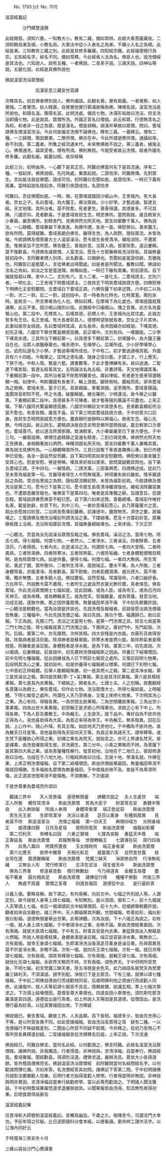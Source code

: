 ﻿　　No. 1793 [cf. No. 701]

溫室經義記

　　　　沙門釋慧遠撰


此經開首。須知六要。一知教大小。教有二藏。備如常辨。此經大乘菩薩藏收。二須知教局漸及頓。小教名局。大乘法中從小入者名之為漸。不藉小入名之為頓。此經是漸。三知教有三藏之別。此經是其修多羅藏。四知經宗趣。此經福德檀行為宗。五知經名字。經名不同。備如常釋。今此經者人法為名。佛是人也。說洗僧經是其法也。六知說人。說有五種。一者佛說。二圣弟子說。三諸天說。四神仙等說。五變化說。此經是其佛所說也

佛說溫室洗浴眾僧經

　　　　　　　后漢安息三藏安世高譯

次釋其名。初言佛者標別說人。佛外國語。此翻名覺。覺有兩義。一者覺察。如人覺賊。二者覺悟。如人睦窹。自覺覺他覺行窮滿故稱為佛。陳唱名說。溫室洗浴是所說也。和曘名溫。蔭障名室。此明洗處。備具七物。沐湯形垢故曰洗浴。但言洗浴即攝七物。此是說具。眾僧所洗。外國正音名曰僧伽。此云和眾。行德無乖名之為和。和者非一目之為眾。眾是漢名。僧是胡稱。胡漢并舉故曰眾僧。問曰。耆域請佛及僧溫室洗浴。今此何故偏言洗僧不論佛也。釋有三義。一義釋云。僧有二種。一三歸僧。簡因異果。二應供僧。佛亦在中。今此所謂是應供僧。通攝如來。故不別說。第二義者。所集之經流通末代。未來無佛故不說之。第三義者。據施主心。佛僧通洗。論其受者。僧有所須。佛則無假。今就受者故云洗僧。經者外國名修多羅。此翻名綖。綖義似經。故存經稱

此經三分。初明由序。一心聽下是其正宗。阿難白佛當何名下是其流通。序有二種。一發起序。佛將說經。先托時處。集眾起說。二證信序。阿難將傳。先對眾生。言如是法我從佛聞。證成可信。初阿難曰吾聞如是。是證信序。一時已下義有兩兼。當時起說名發起序。阿難引來證成信。名證信序

阿難曰。吾從佛聞如是。一時。佛。在摩竭提國因沙崛山中。王舍城內。有大長者。奈女之子。名曰耆域。為大醫王。療治眾病。少小好學。才藝過通。智達五經。天文地理。其所治者。莫不除愈。死者更生。喪車得還。其德甚多。不可具陳。八國宗仰。見者歡喜。于是耆域夜欻生念。明至佛所。當問我疑。晨且敕家大小眷屬。嚴至佛所。到精舍門。見佛炳然光照天地。眾生四輩數千萬人。佛為說法。一心靜聽。耆域眷屬下車直進。為佛作禮。各坐一面。佛慰勞曰。善來醫王。欲有所問。莫得疑難。耆域長跪白佛言。雖得生世。為人疏野。隨俗眾流。未曾為福。今欲請佛及僧菩薩大士人溫室澡浴。愿令眾生長夜清凈。穢垢消除。不遭眾患。惟佛圣旨不忽所愿。佛告醫王。善哉妙意。治眾人病。皆蒙除愈。遠近慶賴。莫不復歡喜。今請佛及諸眾僧。人室洗浴。愿及十方眾藥療疾洗浴除垢。其福無量　就初段中。言阿難者標人別序。此名歡喜。曰猶辭也。吾聞如是是證信辭。吾猶我也。阿難彰已是能聞人。言從佛者出得聞處。如是者是所聞法。餐教曰聞。佛語如法名之為如。如法之言是當道理。故稱如是。一時已下雖有兩兼。對前證信。自下偏就發超以釋。舍中人二。文別有六。言人二者。一是化主。二耆域請主。文別六者。一明化主。二王舍城下明耆域請主。三夜欻念下明其耆域啟請方便。四佛慰勞下明佛化主安慰聽問。五耆域白下耆域正請。六佛告醫下如來述贊。六中初二以為一對。次二一對。后二一對。就初段中。言一時者為化時也。化時寬濫。簡別余時。是故言一。所言佛者為化人也。佛如前釋。在摩竭下為化處也。摩竭提國就寬通舉。此云不害。因沙崛山隨別以指。此猶經中只阇崛山。傳之音異。此方名為靈鷲山也。第二段中。先標其人。后嘆其德。前標人中。王舍城內出其住處。此城古昔多有王住。名王舍城。有大長者彰其人。德標時望故號長者。奈女之子片其休。此事如彼奈女經說。名曰耆域辨其諱。此名長命。長命因緣亦如經說。下嘆其德。初先正嘆。八國宗下舉世驚喜顯德高勝。前正嘆中。文別有四。一嘆醫能。二少學下嘆其余德。三其所治下顯前第一。曰其德多下顯前第二。初嘆醫中。為大醫王醫自在也。治眾人病醫療廣也。嘆余德中。先嘆學心。后嘆所成。少小好學嘆學心也。幼而玩道名少小學。才藝過等嘆所成也。于中有二。初才藝過通嘆其能。外國具有六十四能。今略舉之。匡時之德名歲。隨身之伎曰藝。才謂三才。行上應天。下狹于地。中和人情。藝是六藝。謂書數等。于此才藝博練有余。故曰過通。二智達下嘆其智。智達五經善其文。五明論法名為五經。非書詩等。天文地理識其事。下重顯前第一段中。其所治者莫不除愈明醫善也。廣如律經。死者更生喪車得還略顯一相。如律中。呴睒彌國有長者子。輪上游戲。腳跌倒地。腹結而死。家命耆域為之救療。耆域未至。童子已死。其家親屬。車載哭隨。送至殯所。耆域善聲論。遙聞哭音即知不死。呼之令還。破腹解脹。繚合藥拊。少時還活。故今舉之以醫善。下重顯前第二段中。其德甚多不可陳者。彼才藝等隨別廣論不可盡也。上來正嘆。下舉八國同共驚喜顯德高勝。八國宗仰顯前文中其德多也。見者歡喜顯前所治莫不愈也。有患皆類。誰見不喜。自下第三明其耆域啟請方便。于中初意次口后身。夜欻生念明問我疑意方便也。盡昏靜托彼靜時以興福心。故夜生念。福心先無。今時迅起。故云欻生。遲曉請決故自念言明至佛所當問我疑。晨旦敕家口方便也。耆域善巧。欲以道法齊潤家親。故演敕家。大小眷屬嚴至已下身方便也。于中三句。一嚴駕詣佛。佛僧住處精靜之室通名精舍。二到已得見佛。佛炳然光照天地正見佛身。身相顯著故曰炳然。神暉洞朗名照天地。眾坐四輩數千萬人兼睹其眾。佛為說法見佛所為。一心靜聽睹眾所作。三見已設敬下車直進趣佛心專。到已作禮申已受敬。各坐一面自然安而聽。自下第四明其如來安慰聽問。佛慰勞曰善來醫王安其心也。慰是安慰。勞是勞睞。嘆其來好故曰善來。欲問莫疑聽其問也。自下第五耆域正請。于中四句。一展情疏。二請洗事。三因事興愿。四請佛述成。從初乃至未曾為福是第一句。言雖得者得生人中而無福善。辨得兼失故曰雖矣。情禾親道目之為疏。常流俗里說之為野。隨俗眾流顯前野。未曾為福彰前疏。今欲請佛及僧洗浴是第二句。愿令已下是第三句。愿令眾生長夜清凈離煩惱也。穢垢消除離惡業也。不遭眾患離苦報也。唯佛圣下是第四句。唯者是其專獨之辭。旨謂意旨。忽謂忽輕。耆域啟請專愿佛意不輕已愿。自下第六如來述贊。善載總嘆。耆域前作唯好名善。載是助辭。妙意下別。別中三句。一者妙意嘆前愿心。此乃菩薩廣大之意。超出余愿故曰妙意。二治病皆愈嘆前醫療。前諸德中。醫救物苦。濟世之要。故偏嘆之。三復請佛及僧洗浴嘆前所請洗浴之事。下牒結嘆。愿及十方牒前妙意。眾藥療疾牒上治病。洗浴除垢牒前洗僧。其福無量總結嘆也。上來序說。下次正宗

一心聽法。吾當為汝先說澡浴眾僧及報之福。佛告耆域。澡浴之法。當用七物。除去七病。得七福報。何謂七物。一者然火。二者凈水。三者澡豆。四者酥膏。五者淳灰。六者揚枝。七者內衣。此是澡浴之法。何謂除七病。一者四大安隱。二者除風病。三者除濕痹。四者除寒冰。五者除熱氣。六者除垢穢。七者身體輕便眼目精明。是為除眾僧七病。如是供養。便得七福。何謂七福。一者四大無病。所生常安。勇武丁健。眾所敬仰。二者所生清凈。面貌端正。塵水不著。為人所敬。三者身體常香。衣服潔凈。見者歡喜。莫不欽敬。四者肌體潤澤。威光德大。莫不敬嘆。獨步無雙。五者多饒人從。拂拭塵垢。自然受福。常識宿命。六者口齒好香。方白齊平。所說教令莫不肅用。七者所生之處自然衣裳光飾珍寶。見者悚息。佛告耆域。作此洗浴眾僧開士七福如是。從此因緣。或為人臣。或為帝王。或為日月四天神王。或為帝釋。或為轉輪圣王。或為梵天。受福難量。或為菩薩。發意治地。功成志就。遂致作佛。斯之因供養眾僧。無量福田旱澇不傷　于中初先敕聽許說。一心聽法是敕聽也。當為汝說是許說也。先說洗僧及報福者。前說發愿治病洗僧福皆無量。三種福中。今此先說洗僧之福。故曰先說。施功于僧。福還歸已。故曰反報。下正為說。先開三門。洗浴之法當用七物。是第一門洗僧之具。除去七病是第二門七物之能。得七福報是第三門洗僧之益。下廣辨之。廣初門中。先門起發。次列。后結。廣第二中。亦先牒問。次辨其相。四大安穩是內衣能。衣蔽形丑故得安隱。除風病者是淳灰能。除濕痹者是蘇膏能。除寒水者是燃火能。能除熱氣者是楊枝能。除穢者是澡豆能。身體輕者是凈水能。是為下結。廣第三中。初先直說。次以偈頌。后重釋疑。前直說中。初先廣辨洗僧福報斯之因由。供養已下結嘆僧田。前中先明七種福報。從此因緣或為人已下明前七報受之處所。又復前段明七物果。后段明其洗心之果。就初段中。如是供養得七福報總以標舉。何謂已下別明七報。七中皆初正辨報體。后舉人敬顯報殊勝。初一是其燃火之報。第二是其凈水報。第三是其澡豆之報。第四是其蘇[葶-丁+呆]果報。第五是其淳灰果報。第六是其楊枝果報。第七是其內衣果報。下總結之。開者名大。士謂士夫。人之別稱。故舊翻經名菩薩以為開士。佛告耆域。仰作此七物。洗浴眾僧大士。所得七福如是。上明報體。下明七報受之處所。所謂在人天乃至佛身。又復上來明七物果。下次明其洗心之果。洗心有四。得報各異。一為世間五欲果報。二為世間離欲果報。三為出世小乘果報。四為出世大乘果報。初至輪王是求欲心所得果也。求欲之心有下中上。所得各異。下為人臣及粟散王。中為輪王。上生欲天。就下品中。專好自為不欲共他正得為人。見他喜助得為大臣。為首近率得為帝王。中為輪王。無多階異。回在后說。上心作中。隨心升降。有其五階。始從地天乃至他化。于中獨為不欲共他。直為散天日月星等。見他喜助得為天臣四天王等。為首近率為諸天王。謂帝釋等。或生梵下是離欲心所得之果。初禪之果名為梵天。就始言之。亦可上界通名梵天。彼是禪果。由洗發禪故得生彼。非洗親生。第三分中。小乘之果略而不辨。為菩薩下是其第四大乘之果。或為菩薩種性解行。發意初地。治地在于二地已上。彼超修道故曰治地。功成在于八地九地。行報純熟故曰功成。志就十地。學滿名就。作佛在果。上來正明洗僧福報。自下第二結嘆僧田。斯由供僧結果屬因。無量福田卑澇不傷就田嘆勝。生多福故名眾僧為無量福田。于中值福余殃不及。故是不為卑澇所傷。此正道其世間卑澇不能傷敗。不須異解。下次偈頌

于是世尊重為耆域而作頌曰

　觀諸三界中　　天人受景福
　道德無限量　　諦聽次說之
　夫人生處世　　端正人所敬
　體性常清凈　　斯由洗眾僧
　若為大臣子　　財富常吉安
　勇健中賢良　　出入無掛礙
　所說人奉用　　身體常香潔
　端正色從容　　斯由洗眾僧
　若生天王家　　生即常潔凈
　洗浴以香湯　　苾芬以薰身
　形體與眾異　　見者莫不欣
　斯造溫室浴　　洗僧之福報
　第一四天王　　典領四域方
　光明身端正　　威德護四鎮
　日月及星宿　　晃照除陰冥
　斯由洗眾僧　　福報如影響
　第二忉利天　　帝釋名曰因
　六重之寶城　　七寶為宮殿
　勇猛天中尊　　端正壽延長
　斯由洗眾僧　　其報無等倫
　世間轉輪王　　七寶導在前
　周行四海外　　兵馬八萬四
　明寶照晝夜　　玉女隨時供
　端正身香潔　　斯由洗眾僧
　第六化應天　　欲界中獨尊
　天相光影足　　威靈震六天
　自然食甘露　　妓女常在邊
　眾德難稱喻　　斯由洗眾僧
　梵魔三缽天　　凈居修自然
　行凈無垢穢　　又無女人形
　梵行修潔已　　志淳在泥洹
　得生彼天中　　斯由洗眾僧
　佛為三界尊　　修道甚苦勤
　積行無數劫　　今乃得道真
　金體玉為瓔　　塵垢不著身
　圓光相具足　　斯由洗眾僧
　諸佛從行得　　種種不勞勤
　所施三界人　　無處不周遍
　眾僧之圣尊　　四道良福田
　道德從中出　　是行最妙真　

以義入偈。要略易解。故下頌之。有何易解。向前文中。七福之外別說人等。人謂定別。故今就彼人身等上頌七福報。令知無別。是以須頌。偈有二十。前十九偈就人天等頌上七福。末后一偈頌頌前文中結嘆僧田。前十九中。初偈總舉敕聽許說。觀者如來自言觀也。諸三界中。天人顯福舉其所觀。世間福報。修善如形。福似影故曰影福。道德無限量舉出世果。此等諦聽。次為汝說。下十八偈正為說之。初有一偈。就人身上頌七福報。于中單頌凈水之果。余略不論。斯由洗僧結果屬因。次有兩偈。就彼大臣頌七福報。于中有五。財富吉安是內衣果。勇猛賢良出入無礙是火燃報。所說人用是楊枝果。身體香潔是澡豆報。端正從容是凈水果。略無余二。次有兩偈。就帝王身頌七福報。生即潔凈洗浴香湯苾芬薰身是澡豆果。形與眾異見莫不忻是凈水果。余略不論。次有一偈。就四天王頌七福報。次有一偈。就日月等頌七福報。次有兩偈。頌其帝釋頌七福報。次有兩偈。就輪王頌七福。次有兩偈。就他化天頌七福報。余欲界天略而不辨。次有兩偈。頌色界天。于中但明所受梵身。不明七報。初言梵魔三缽天者。除五凈居是余色天。此乃胡語名彼梵天為梵摩羅三缽利天。不須漢語。擿字別配。凈居已下是五那含。下有三偈。就佛以頌七種福報。于中前二明佛自德由行而成勸物同習。后偈明佛利他之德由行而成勸人同修。此諸偈中。就人天等前頌七報皆不具足。隱顯故爾。欲識玄相。準上七報次第求之。下次頌上結嘆僧田。眾僧圣尊大乘僧也。四道良田小乘僧也。須陀斯陀那含羅漢是其四道。道德從出是行真者。如上所說人天等因是其道德。從僧田出。是洗僧行最為妙真。以從真實福田出故。下次釋疑

佛說偈已。重告耆域。觀彼三界。人天品類。高下長短。福德多少。皆由先世用心不等。是以所受各異不同。如此受諸福報。皆由洗浴圣眾得之耳　疑有二種。一以洗僧福行不殊疑報差別。二聞由心所受不同疑不假僧。今并釋之。從初乃至用心不等所受各異釋遣初疑。二受諸福報皆從洗僧釋去后疑。上來正說。下次流通

佛說經已。阿難白佛言。當何名此經。以何勸誨之。佛言阿難。此經名溫室洗浴眾僧經。諸佛所說。非我獨造。行者得度。非神授與。求清凈福。自當奉行。佛說經竟。耆域眷屬。聞經歡喜。得須陀洹道。禮佛求退。嚴辦洗具。眾坐大小各得道跡。皆共稽首禮佛而去。佛說溫室洗浴眾僧經　初阿難問當何名經問經名字。以何勸誨問傳化儀。次如來答。名洗僧經答其初問。諸佛記下答第二問。于中初明諸佛共說彰法要勝勸人信樂。后明行者方始得度勸人修學。行者得度明非無因。非神授與明非異因。求清凈福自當奉行結勸修學。當以此等而勸誨之。下明諸人聞法獲益。于中初明耆域眷屬悟道求退嚴辦說具。以聞果報皆由洗得。知法無性故得初果。后明食眾得益辭去

溫室經義記畢

往昔凈影大師嘗制溫室經義記。宣暢其幽旨。千歲之久。相傳至今。可謂法門大幸也。予前年得之珍秘。比日逐節隨科分會本經。以便看讀。更命梓工謀作活字。以公海內同好云

于時寬保三癸亥冬十月

三緣山袋谷沙門心應謹書

